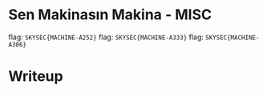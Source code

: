 # Sen Makinasın Makina - MISC

flag: `SKYSEC{MACHINE-A252}`
flag: `SKYSEC{MACHINE-A333}`
flag: `SKYSEC{MACHINE-A306}`

# Writeup